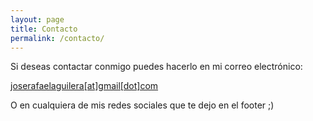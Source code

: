 ```yaml
---
layout: page
title: Contacto
permalink: /contacto/
---
```


Si deseas contactar conmigo puedes hacerlo en mi correo electrónico:

[joserafaelaguilera[at]gmail[dot]com](mailto:joserafaelaguilera@gmail.com)

O en cualquiera de mis redes sociales que te dejo en el footer ;)


